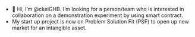 - 👋 Hi, I’m @ckeiGHB. I’m looking for a person/team who is interested in collaboration on a demonstration experiment by using smart contract.
- My start up project is now on Problem Solution Fit (PSF) to open up new market for an intangible asset.
